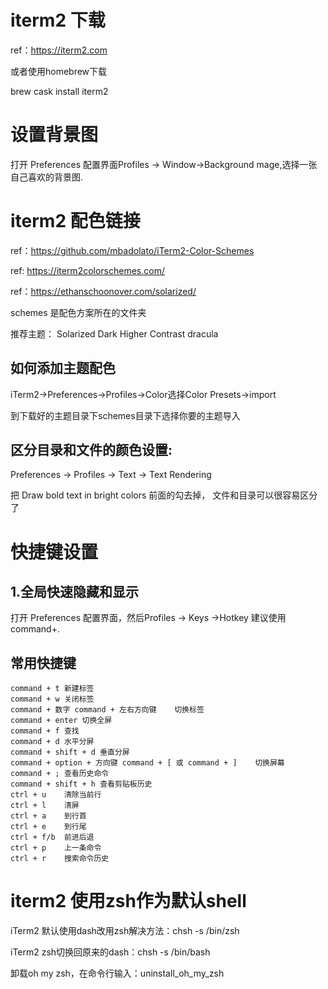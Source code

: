# iterm2 下载
ref：https://iterm2.com

或者使用homebrew下载

brew cask install iterm2

# 设置背景图
打开 Preferences 配置界面Profiles -> Window->Background mage,选择一张自己喜欢的背景图.

# iterm2 配色链接
ref：https://github.com/mbadolato/iTerm2-Color-Schemes

ref: https://iterm2colorschemes.com/

ref：https://ethanschoonover.com/solarized/

schemes 是配色方案所在的文件夹

推荐主题： Solarized Dark Higher Contrast dracula 

## 如何添加主题配色
iTerm2->Preferences->Profiles->Color选择Color Presets->import

到下载好的主题目录下schemes目录下选择你要的主题导入

## 区分目录和文件的颜色设置:
Preferences -> Profiles -> Text -> Text Rendering 

把 Draw bold text in bright colors 前面的勾去掉， 文件和目录可以很容易区分了

# 快捷键设置
## 1.全局快速隐藏和显示
打开 Preferences 配置界面，然后Profiles → Keys →Hotkey
建议使用 command+.

## 常用快捷键
```
command + t 新建标签
command + w 关闭标签
command + 数字 command + 左右方向键    切换标签
command + enter 切换全屏
command + f 查找
command + d 水平分屏
command + shift + d 垂直分屏
command + option + 方向键 command + [ 或 command + ]    切换屏幕
command + ; 查看历史命令
command + shift + h 查看剪贴板历史
ctrl + u    清除当前行
ctrl + l    清屏
ctrl + a    到行首
ctrl + e    到行尾
ctrl + f/b  前进后退
ctrl + p    上一条命令
ctrl + r    搜索命令历史
```

# iterm2 使用zsh作为默认shell
iTerm2 默认使用dash改用zsh解决方法：chsh -s /bin/zsh

iTerm2 zsh切换回原来的dash：chsh -s /bin/bash

卸载oh my zsh，在命令行输入：uninstall_oh_my_zsh




